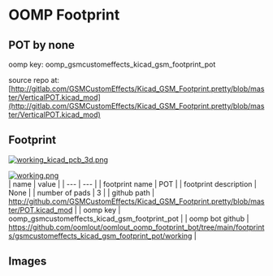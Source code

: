 # OOMP Footprint  
## POT  by none  
  
oomp key: oomp_gsmcustomeffects_kicad_gsm_footprint_pot  
  
source repo at: [http://gitlab.com/GSMCustomEffects/Kicad_GSM_Footprint.pretty/blob/master/VerticalPOT.kicad_mod](http://gitlab.com/GSMCustomEffects/Kicad_GSM_Footprint.pretty/blob/master/VerticalPOT.kicad_mod)  
## Footprint  
  
[![working_kicad_pcb_3d.png](working_kicad_pcb_3d_600.png)](working_kicad_pcb_3d.png)  
  
[![working.png](working_600.png)](working.png)  
| name | value | 
| --- | --- | 
| footprint name | POT | 
| footprint description | None | 
| number of pads | 3 | 
| github path | http://github.com/GSMCustomEffects/Kicad_GSM_Footprint.pretty/blob/master/POT.kicad_mod | 
| oomp key | oomp_gsmcustomeffects_kicad_gsm_footprint_pot | 
| oomp bot github | https://github.com/oomlout/oomlout_oomp_footprint_bot/tree/main/footprints/gsmcustomeffects_kicad_gsm_footprint_pot/working | 
## Images  
